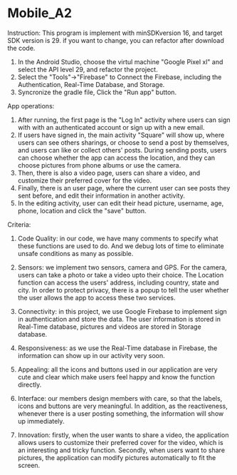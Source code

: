# Mobile_A2
Instruction: 
This program is implement with minSDKversion 16, and target SDK version is 29.
if you want to change, you can refactor after download the code.
1. In the Android Studio, choose the virtul machine "Google Pixel xl" and select
the API level 29, and refactor the project.
2. Select the "Tools"->"Firebase" to Connect the Firebase, including the Authentication, 
Real-Time Database, and Storage.
3. Syncronize the gradle file, Click the "Run app" button.

App operations:
1. After running, the first page is the "Log In" activity where users can sign with
with an authenticated account or sign up with a new email.
2. If users have signed in, the main activity "Square" will show up, where
users can see others sharings, or choose to send a post by themselves, and
users can like or collect others' posts.
During sending posts, users can choose whether the app can access the location,
and they can choose pictures from phone albums or use the camera.
3. Then, there is also a video page, users can share a video, and customize their preferred
cover for the video.
4. Finally, there is an user page, where the current user can see posts they sent before, and 
edit their information in another activity.
5. In the editing activity, user can edit their head picture, username, age, phone, location and 
click the "save" button.

Criteria:
1. Code Quality: in our code, we have many comments to specify what these functions
are used to do. And we debug lots of time to eliminate unsafe conditions as many as 
possible.
2. Sensors: we implement two sensors, camera and GPS. For the camera, users can take
a photo or take a video upto their choice. The Location function can access the users'
address, including country, state and city. In order to protect privacy, there is a popup
to tell the user whether the user allows the app to access these two services.

3. Connectivity: in this project, we use Google Firebase to implement sign in authentication
and store the data. The user information is stored in Real-Time database, pictures and videos
are stored in Storage database.
4. Responsiveness: as we use the Real-Time database in Firebase, the information can show up
in our activity very soon.
5. Appealing: all the icons and buttons used in our application are very cute and clear which make users
feel happy and know the function directly.
6. Interface: our members design members with care, so that the labels, icons and buttons are very meaningful.
In addition, as the reactiveness, whenever there is a user posting something, the information will show up immediately.
7. Innovation: firstly, when the user wants to share a video, the application allows users to customize their preferred 
cover for the video, which is an interesting and tricky function.
Secondly, when users want to share pictures, the application can modify pictures automatically to fit the screen.
